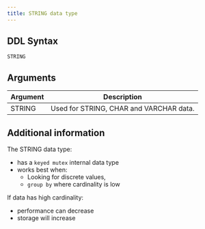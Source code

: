 ```yaml
---
title: STRING data type
---
```


## DDL Syntax

```
STRING
```

## Arguments

| Argument | Description |
|---|---|
| STRING | Used for STRING, CHAR and VARCHAR data. |

## Additional information

The STRING data type:
* has a `keyed mutex` internal data type
* works best when:
  * Looking for discrete values,
  * `group by` where cardinality is low

If data has high cardinality:
* performance can decrease
* storage will increase
